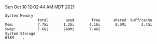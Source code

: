 Sun Oct 10 12:02:44 AM MDT 2021
```bash
System Memory
               total        used        free      shared  buff/cache   available
Mem:           7.7Gi       1.2Gi       4.1Gi       8.0Mi       2.4Gi       6.2Gi
Swap:          7.6Gi       249Mi       7.4Gi
System Storage
678M	.
```
